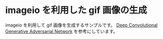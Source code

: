 # imageio を利用した gif 画像の生成

imageio を利用して gif 画像を生成するサンプルです。
[Deep Convolutional Generative Adversarial Network][dcgan] を参考にしています。

[dcgan]: https://www.tensorflow.org/tutorials/generative/dcgan
